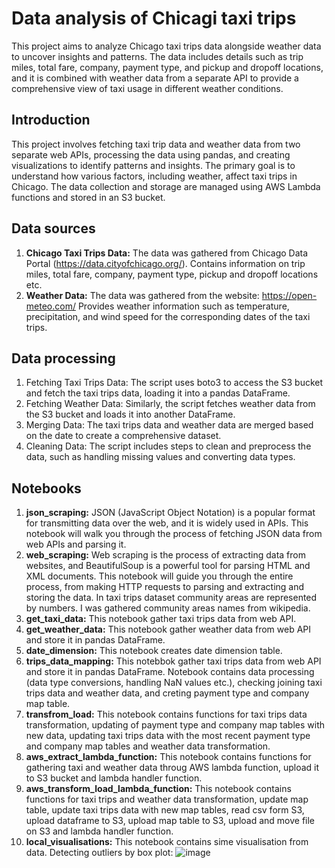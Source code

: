 # Data analysis of Chicagi taxi trips
This project aims to analyze Chicago taxi trips data alongside weather data to uncover insights and patterns. The data includes details such as trip miles, total fare, company, payment type, and pickup and dropoff locations, and it is combined with weather data from a separate API to provide a comprehensive view of taxi usage in different weather conditions.

## Introduction
This project involves fetching taxi trip data and weather data from two separate web APIs, processing the data using pandas, and creating visualizations to identify patterns and insights. The primary goal is to understand how various factors, including weather, affect taxi trips in Chicago. The data collection and storage are managed using AWS Lambda functions and stored in an S3 bucket.

## Data sources
1. __Chicago Taxi Trips Data:__ The data was gathered from Chicago Data Portal (https://data.cityofchicago.org/). Contains information on trip miles, total fare, company, payment type, pickup and dropoff locations etc.
2. __Weather Data:__ The data was gathered from the website: https://open-meteo.com/ Provides weather information such as temperature, precipitation, and wind speed for the corresponding dates of the taxi trips.

## Data processing
1. Fetching Taxi Trips Data: The script uses boto3 to access the S3 bucket and fetch the taxi trips data, loading it into a pandas DataFrame.
2. Fetching Weather Data: Similarly, the script fetches weather data from the S3 bucket and loads it into another DataFrame.
3. Merging Data: The taxi trips data and weather data are merged based on the date to create a comprehensive dataset.
4. Cleaning Data: The script includes steps to clean and preprocess the data, such as handling missing values and converting data types.

## Notebooks
1. __json_scraping:__ JSON (JavaScript Object Notation) is a popular format for transmitting data over the web, and it is widely used in APIs. This notebook will walk you through the process of fetching JSON data from web APIs and parsing it.
2. __web_scraping:__ Web scraping is the process of extracting data from websites, and BeautifulSoup is a powerful tool for parsing HTML and XML documents. This notebook will guide you through the entire process, from making HTTP requests to parsing and extracting and storing the data. In taxi trips dataset community areas are represented by numbers. I was gathered community areas names from wikipedia.
3. __get_taxi_data:__ This notebook gather taxi trips data from web API.
4. __get_weather_data:__ This notebook gather weather data from web API and store it in pandas DataFrame.
5. __date_dimension:__ This notebook creates date dimension table.
6. __trips_data_mapping:__ This notebbok gather taxi trips data from web API and store it in pandas DataFrame. Notebook contains data processing (data type conversions, handling NaN values etc.), checking joining taxi trips data and weather data, and creting payment type and company map table.
7. __transfrom_load:__ This notebook contains functions for taxi trips data transformation, updating of payment type and company map tables with new data, updating taxi trips data with the most recent payment type and company map tables and weather data transformation.
8. __aws_extract_lambda_function:__ This notebook contains functions for gathering taxi and weather data throug AWS lambda function, upload it to S3 bucket and lambda handler function.
9. __aws_transform_load_lambda_function:__ This notebook contains functions for taxi trips and weather data transformation, update map table, update taxi trips data with new map tables, read csv form S3, upload dataframe to S3, upload map table to S3, upload and move file on S3 and lambda handler function.
10. __local_visualisations:__ This notebook contains sime visualisation from data.
    Detecting outliers by box plot:
    ![image](https://github.com/Zsolt-d/Chicago_data_engineering/assets/151520036/c977568e-606d-41b0-8b30-8b3c9b666207)

